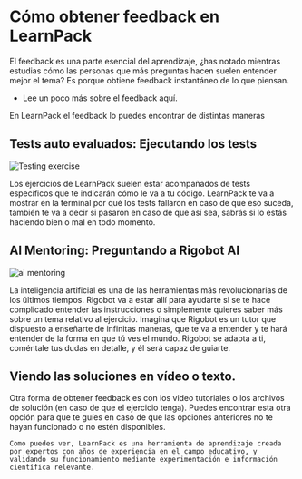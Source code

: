 # Cómo obtener feedback en LearnPack  
El feedback es una parte esencial del aprendizaje, ¿has notado mientras estudias cómo las personas que más preguntas hacen suelen entender mejor el tema? Es porque obtiene feedback instantáneo de lo que piensan.   
- Lee un poco más sobre el feedback aquí.

En LearnPack el feedback lo puedes encontrar de distintas maneras

## **Tests auto evaluados**: Ejecutando los tests 
![Testing exercise](https://github.com/learnpack/docs/assets/107764250/dc4910a7-4ec7-4879-ac68-cd174ee29dc8)  

Los ejercicios de LearnPack suelen estar acompañados de tests específicos que te indicarán cómo le va a tu código. LearnPack te va a mostrar en la terminal por qué los tests fallaron en caso de que eso suceda, también te va a decir si pasaron en caso de que así sea, sabrás si lo estás haciendo bien o mal en todo momento.  

## **AI Mentoring**: Preguntando a Rigobot AI 
![ai mentoring](https://github.com/learnpack/docs/assets/107764250/21bfa49c-b6bd-4c9e-806a-38e718f6fd39)  

La inteligencia artificial es una de las herramientas más revolucionarias de los últimos tiempos. Rigobot va a estar allí para ayudarte si se te hace complicado entender las instrucciones o simplemente quieres saber más sobre un tema relativo al ejercicio. Imagina que Rigobot es un tutor que dispuesto a enseñarte de infinitas maneras, que te va a entender y te hará entender de la forma en que tú ves el mundo. Rigobot se adapta a ti, coméntale tus dudas en detalle, y él será capaz de guiarte.  

## Viendo las soluciones en vídeo o texto. 
Otra forma de obtener feedback es con los video tutoriales o los archivos de solución (en caso de que el ejercicio tenga). Puedes encontrar esta otra opción para que te guíes en caso de que las opciones anteriores no te hayan funcionado o no estén disponibles.   

`Como puedes ver, LearnPack es una herramienta de aprendizaje creada por expertos con años de experiencia en el campo educativo, y validando su funcionamiento mediante experimentación e información científica relevante.`
